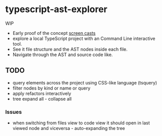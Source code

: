 # typescript-ast-explorer

WIP

 * Early proof of the concept [screen casts](demos.md)
 * explore a local TypeScript project with an Command Line interactive tool. 
 * See it file structure and the AST nodes inside each file. 
 * Navigate through the AST and source code like. 

## TODO 

 * query elements across the project using CSS-like language (tsquery)
 * filter nodes by kind or name  or query
 * apply refactors interactively
 * tree expand all - collapse all

### Issues

 * when switching from files view to code view it should open in last viewed node and viceversa - auto-expanding the tree